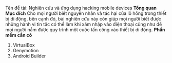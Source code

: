 Tên đề tài: Nghiên cứu và ứng dụng hacking mobile devices
**Tổng quan**
  **Mục đích**
  Cho mọi người biết nguyên nhân và tác hại của lỗ hổng trong thiết bị di động, bên cạnh đó, bài nghiên cứu này còn giúp mọi người biết được những hành vi tin tặc có thể làm khi xăm nhập vào điện thoại cũng như để mọi người nắm được quy trình một cuộc tấn công vào thiết bị di động.
**Phần mềm cần có**
1. VirtualBox
2. Genymotion
3. Android Builder
